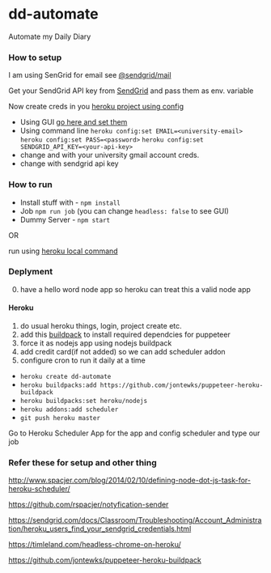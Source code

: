 # dd-automate
Automate my Daily Diary

### How to setup

I am using SenGrid for email see [@sendgrid/mail](https://github.com/sendgrid/sendgrid-nodejs/tree/master/packages/mail)

Get your SendGrid API key from [SendGrid](https://app.sendgrid.com/settings/api_keys) and pass them as env. variable

Now create creds in you [heroku project using config](https://devcenter.heroku.com/articles/config-vars)

- Using GUI [go here and set them](https://dashboard.heroku.com/apps/dd-automate/settings)
- Using command line
`heroku config:set EMAIL=<university-email>`
`heroku config:set PASS=<password>`
`heroku config:set SENDGRID_API_KEY=<your-api-key>`
- change <university-email> and <password> with your university gmail account creds.
- change <your-api-key> with sendgrid api key


### How to run
- Install stuff with - `npm install`
- Job `npm run job` (you can change `headless: false` to see GUI)
- Dummy Server - `npm start`

OR

run using [heroku local command](https://devcenter.heroku.com/articles/heroku-local)

### Deplyment

0. have a hello word node app so heroku can treat this a valid node app
#### Heroku
1. do usual heroku things, login, project create etc.
2. add this [buildpack](https://github.com/jontewks/puppeteer-heroku-buildpack) to install required dependcies for puppeteer
3. force it as nodejs app using nodejs buildpack
3. add credit card(if not added) so we can add scheduler addon
3. configure cron to run it daily at a time

- `heroku create dd-automate`
- `heroku buildpacks:add https://github.com/jontewks/puppeteer-heroku-buildpack`
- `heroku buildpacks:set heroku/nodejs`
- `heroku addons:add scheduler`
- `git push heroku master`

Go to Heroku Scheduler App for the app and config scheduler and type our job

### Refer these for setup and other thing
http://www.spacjer.com/blog/2014/02/10/defining-node-dot-js-task-for-heroku-scheduler/

https://github.com/rspacjer/notyfication-sender

https://sendgrid.com/docs/Classroom/Troubleshooting/Account_Administration/heroku_users_find_your_sendgrid_credentials.html

https://timleland.com/headless-chrome-on-heroku/

https://github.com/jontewks/puppeteer-heroku-buildpack
